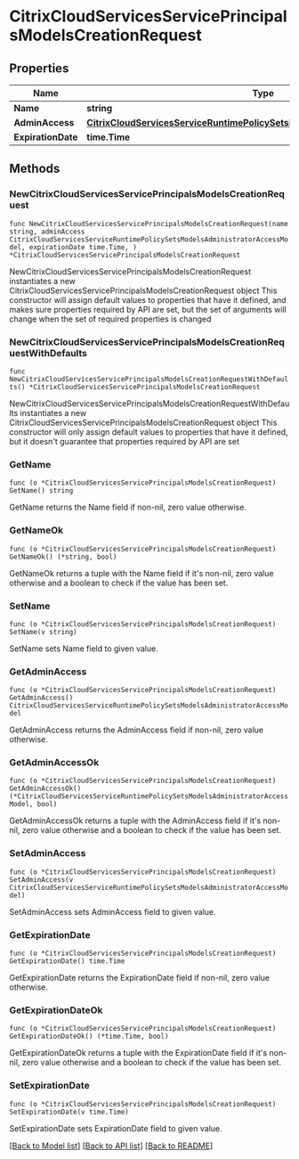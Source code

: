 # CitrixCloudServicesServicePrincipalsModelsCreationRequest

## Properties

Name | Type | Description | Notes
------------ | ------------- | ------------- | -------------
**Name** | **string** |  | 
**AdminAccess** | [**CitrixCloudServicesServiceRuntimePolicySetsModelsAdministratorAccessModel**](CitrixCloudServicesServiceRuntimePolicySetsModelsAdministratorAccessModel.md) |  | 
**ExpirationDate** | **time.Time** |  | 

## Methods

### NewCitrixCloudServicesServicePrincipalsModelsCreationRequest

`func NewCitrixCloudServicesServicePrincipalsModelsCreationRequest(name string, adminAccess CitrixCloudServicesServiceRuntimePolicySetsModelsAdministratorAccessModel, expirationDate time.Time, ) *CitrixCloudServicesServicePrincipalsModelsCreationRequest`

NewCitrixCloudServicesServicePrincipalsModelsCreationRequest instantiates a new CitrixCloudServicesServicePrincipalsModelsCreationRequest object
This constructor will assign default values to properties that have it defined,
and makes sure properties required by API are set, but the set of arguments
will change when the set of required properties is changed

### NewCitrixCloudServicesServicePrincipalsModelsCreationRequestWithDefaults

`func NewCitrixCloudServicesServicePrincipalsModelsCreationRequestWithDefaults() *CitrixCloudServicesServicePrincipalsModelsCreationRequest`

NewCitrixCloudServicesServicePrincipalsModelsCreationRequestWithDefaults instantiates a new CitrixCloudServicesServicePrincipalsModelsCreationRequest object
This constructor will only assign default values to properties that have it defined,
but it doesn't guarantee that properties required by API are set

### GetName

`func (o *CitrixCloudServicesServicePrincipalsModelsCreationRequest) GetName() string`

GetName returns the Name field if non-nil, zero value otherwise.

### GetNameOk

`func (o *CitrixCloudServicesServicePrincipalsModelsCreationRequest) GetNameOk() (*string, bool)`

GetNameOk returns a tuple with the Name field if it's non-nil, zero value otherwise
and a boolean to check if the value has been set.

### SetName

`func (o *CitrixCloudServicesServicePrincipalsModelsCreationRequest) SetName(v string)`

SetName sets Name field to given value.


### GetAdminAccess

`func (o *CitrixCloudServicesServicePrincipalsModelsCreationRequest) GetAdminAccess() CitrixCloudServicesServiceRuntimePolicySetsModelsAdministratorAccessModel`

GetAdminAccess returns the AdminAccess field if non-nil, zero value otherwise.

### GetAdminAccessOk

`func (o *CitrixCloudServicesServicePrincipalsModelsCreationRequest) GetAdminAccessOk() (*CitrixCloudServicesServiceRuntimePolicySetsModelsAdministratorAccessModel, bool)`

GetAdminAccessOk returns a tuple with the AdminAccess field if it's non-nil, zero value otherwise
and a boolean to check if the value has been set.

### SetAdminAccess

`func (o *CitrixCloudServicesServicePrincipalsModelsCreationRequest) SetAdminAccess(v CitrixCloudServicesServiceRuntimePolicySetsModelsAdministratorAccessModel)`

SetAdminAccess sets AdminAccess field to given value.


### GetExpirationDate

`func (o *CitrixCloudServicesServicePrincipalsModelsCreationRequest) GetExpirationDate() time.Time`

GetExpirationDate returns the ExpirationDate field if non-nil, zero value otherwise.

### GetExpirationDateOk

`func (o *CitrixCloudServicesServicePrincipalsModelsCreationRequest) GetExpirationDateOk() (*time.Time, bool)`

GetExpirationDateOk returns a tuple with the ExpirationDate field if it's non-nil, zero value otherwise
and a boolean to check if the value has been set.

### SetExpirationDate

`func (o *CitrixCloudServicesServicePrincipalsModelsCreationRequest) SetExpirationDate(v time.Time)`

SetExpirationDate sets ExpirationDate field to given value.



[[Back to Model list]](../README.md#documentation-for-models) [[Back to API list]](../README.md#documentation-for-api-endpoints) [[Back to README]](../README.md)


